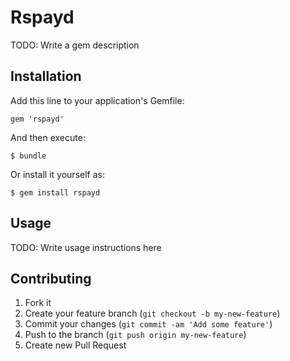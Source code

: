 # Rspayd

TODO: Write a gem description

## Installation

Add this line to your application's Gemfile:

    gem 'rspayd'

And then execute:

    $ bundle

Or install it yourself as:

    $ gem install rspayd

## Usage

TODO: Write usage instructions here

## Contributing

1. Fork it
2. Create your feature branch (`git checkout -b my-new-feature`)
3. Commit your changes (`git commit -am 'Add some feature'`)
4. Push to the branch (`git push origin my-new-feature`)
5. Create new Pull Request
